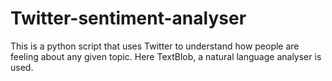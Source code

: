 # Twitter-sentiment-analyser
This is a python script that uses Twitter to understand how people are feeling about any given topic.  Here TextBlob, a natural language analyser is used.
